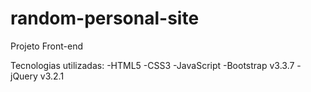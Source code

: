 # random-personal-site

Projeto Front-end

Tecnologias utilizadas:
-HTML5
-CSS3
-JavaScript
-Bootstrap v3.3.7
-jQuery v3.2.1
